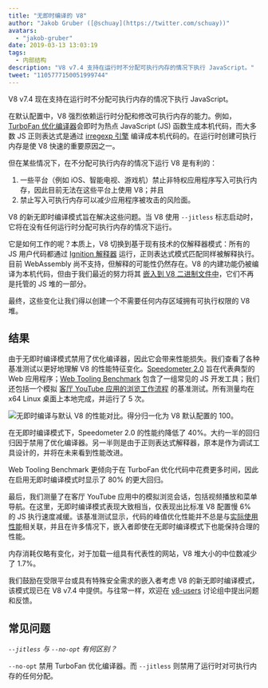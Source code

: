 ```yaml
---
title: "无即时编译的 V8"
author: "Jakob Gruber ([@schuay](https://twitter.com/schuay))"
avatars:
  - "jakob-gruber"
date: 2019-03-13 13:03:19
tags:
  - 内部结构
description: "V8 v7.4 支持在运行时不分配可执行内存的情况下执行 JavaScript。"
tweet: "1105777150051999744"
---
```

V8 v7.4 现在支持在运行时不分配可执行内存的情况下执行 JavaScript。

在默认配置中，V8 强烈依赖运行时分配和修改可执行内存的能力。例如，[TurboFan 优化编译器](/blog/turbofan-jit)会即时为热点 JavaScript (JS) 函数生成本机代码，而大多数 JS 正则表达式是通过 [irregexp 引擎](https://blog.chromium.org/2009/02/irregexp-google-chromes-new-regexp.html) 编译成本机代码的。在运行时创建可执行内存是使 V8 快速的重要原因之一。

<!--truncate-->
但在某些情况下，在不分配可执行内存的情况下运行 V8 是有利的：

1. 一些平台（例如 iOS、智能电视、游戏机）禁止非特权应用程序写入可执行内存，因此目前无法在这些平台上使用 V8；并且
1. 禁止写入可执行内存可以减少应用程序被攻击的风险面。

V8 的新无即时编译模式旨在解决这些问题。当 V8 使用 `--jitless` 标志启动时，它将在没有任何运行时分配可执行内存的情况下运行。

它是如何工作的呢？本质上，V8 切换到基于现有技术的仅解释器模式：所有的 JS 用户代码都通过 [Ignition 解释器](/blog/ignition-interpreter) 运行，正则表达式模式匹配同样被解释执行。目前 WebAssembly 尚不支持，但解释的可能性仍然存在。V8 的内建功能仍被编译为本机代码，但由于我们最近的努力将其 [嵌入到 V8 二进制文件中](/blog/embedded-builtins)，它们不再是托管的 JS 堆的一部分。

最终，这些变化让我们得以创建一个不需要任何内存区域拥有可执行权限的 V8 堆。

## 结果

由于无即时编译模式禁用了优化编译器，因此它会带来性能损失。我们查看了各种基准测试以更好地理解 V8 的性能特征变化。[Speedometer 2.0](/blog/speedometer-2) 旨在代表典型的 Web 应用程序；[Web Tooling Benchmark](/blog/web-tooling-benchmark) 包含了一组常见的 JS 开发工具；我们还包括一个模拟 [客厅 YouTube 应用的浏览工作流程](https://chromeperf.appspot.com/report?sid=518c637ffa0961f965afe51d06979375467b12b87e72061598763e5a36876306) 的基准测试。所有测量均在 x64 Linux 桌面上本地完成，并运行了 5 次。

![无即时编译与默认 V8 的性能对比。得分归一化为 V8 默认配置的 100。](/_img/jitless/benchmarks.svg)

在无即时编译模式下，Speedometer 2.0 的性能约降低了 40%。大约一半的回归归因于禁用了优化编译器。另一半则是由于正则表达式解释器，原本是作为调试工具设计的，并将在未来看到性能改进。

Web Tooling Benchmark 更倾向于在 TurboFan 优化代码中花费更多时间，因此在启用无即时编译模式时显示了 80% 的更大回归。

最后，我们测量了在客厅 YouTube 应用中的模拟浏览会话，包括视频播放和菜单导航。在这里，无即时编译模式表现大致相当，仅表现出比标准 V8 配置慢 6% 的 JS 执行速度减缓。该基准测试显示，代码的峰值优化性能并不总是与[实际使用性能](/blog/real-world-performance)相关联，并且在许多情况下，嵌入者即使在无即时编译模式下也能保持合理的性能。

内存消耗仅略有变化，对于加载一组具有代表性的网站，V8 堆大小的中位数减少了 1.7%。

我们鼓励在受限平台或具有特殊安全需求的嵌入者考虑 V8 的新无即时编译模式，该模式现已在 V8 v7.4 中提供。与往常一样，欢迎在 [v8-users](https://groups.google.com/forum/#!forum/v8-users) 讨论组中提出问题和反馈。

## 常见问题

*`--jitless` 与 `--no-opt` 有何区别？*

`--no-opt` 禁用 TurboFan 优化编译器。而 `--jitless` 则禁用了运行时对可执行内存的任何分配。
